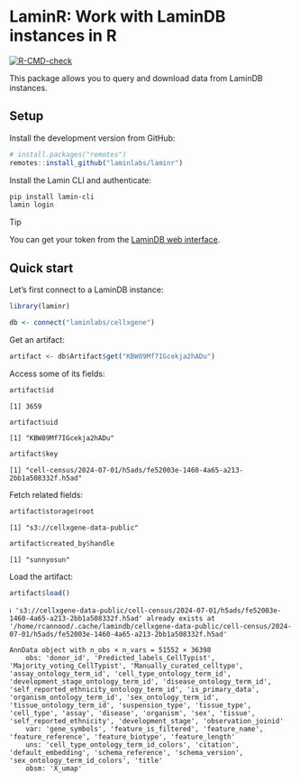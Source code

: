 # LaminR: Work with LaminDB instances in R


<!-- 
DO NOT edit the README.md directly.
&#10;Instead, edit the README.qmd file and render it using `quarto render README.qmd`. 
-->
<!-- badges: start -->

[![R-CMD-check](https://github.com/laminlabs/laminr/actions/workflows/R-CMD-check.yaml/badge.svg)](https://github.com/laminlabs/laminr/actions/workflows/R-CMD-check.yaml)
<!-- badges: end -->

This package allows you to query and download data from LaminDB
instances.

## Setup

Install the development version from GitHub:

``` r
# install.packages("remotes")
remotes::install_github("laminlabs/laminr")
```

Install the Lamin CLI and authenticate:

``` bash
pip install lamin-cli
lamin login
```

> [!TIP]
>
> You can get your token from the [LaminDB web
> interface](https://lamin.ai/settings).

## Quick start

Let’s first connect to a LaminDB instance:

``` r
library(laminr)

db <- connect("laminlabs/cellxgene")
```

Get an artifact:

``` r
artifact <- db$Artifact$get("KBW89Mf7IGcekja2hADu")
```

Access some of its fields:

``` r
artifact$id
```

    [1] 3659

``` r
artifact$uid
```

    [1] "KBW89Mf7IGcekja2hADu"

``` r
artifact$key
```

    [1] "cell-census/2024-07-01/h5ads/fe52003e-1460-4a65-a213-2bb1a508332f.h5ad"

Fetch related fields:

``` r
artifact$storage$root
```

    [1] "s3://cellxgene-data-public"

``` r
artifact$created_by$handle
```

    [1] "sunnyosun"

Load the artifact:

``` r
artifact$load()
```

    ℹ 's3://cellxgene-data-public/cell-census/2024-07-01/h5ads/fe52003e-1460-4a65-a213-2bb1a508332f.h5ad' already exists at '/home/rcannood/.cache/lamindb/cellxgene-data-public/cell-census/2024-07-01/h5ads/fe52003e-1460-4a65-a213-2bb1a508332f.h5ad'

    AnnData object with n_obs × n_vars = 51552 × 36398
        obs: 'donor_id', 'Predicted_labels_CellTypist', 'Majority_voting_CellTypist', 'Manually_curated_celltype', 'assay_ontology_term_id', 'cell_type_ontology_term_id', 'development_stage_ontology_term_id', 'disease_ontology_term_id', 'self_reported_ethnicity_ontology_term_id', 'is_primary_data', 'organism_ontology_term_id', 'sex_ontology_term_id', 'tissue_ontology_term_id', 'suspension_type', 'tissue_type', 'cell_type', 'assay', 'disease', 'organism', 'sex', 'tissue', 'self_reported_ethnicity', 'development_stage', 'observation_joinid'
        var: 'gene_symbols', 'feature_is_filtered', 'feature_name', 'feature_reference', 'feature_biotype', 'feature_length'
        uns: 'cell_type_ontology_term_id_colors', 'citation', 'default_embedding', 'schema_reference', 'schema_version', 'sex_ontology_term_id_colors', 'title'
        obsm: 'X_umap'
